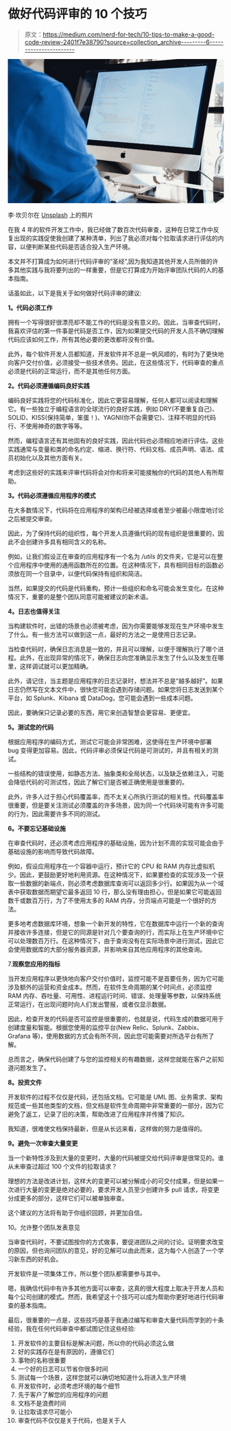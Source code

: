 # 做好代码评审的 10 个技巧

> 原文：<https://medium.com/nerd-for-tech/10-tips-to-make-a-good-code-review-2401f7e38790?source=collection_archive---------6----------------------->

![](img/507ba4be63a78cb55b5f6e9d66498020.png)

李·坎贝尔在 [Unsplash](https://unsplash.com?utm_source=medium&utm_medium=referral) 上的照片

在我 4 年的软件开发工作中，我已经做了数百次代码审查，这种在日常工作中反复出现的实践促使我创建了某种清单，列出了我必须对每个拉取请求进行评估的内容，以便判断某些代码是否适合投入生产环境。

本文并不打算成为如何进行代码评审的“圣经”,因为我知道其他开发人员所做的许多其他实践与我将要列出的一样重要，但是它打算成为开始评审团队代码的人的基本指南。

话虽如此，以下是我关于如何做好代码评审的建议:

**1。代码必须工作**

拥有一个写得很好很漂亮却不能工作的代码是没有意义的。因此，当审查代码时，我喜欢评估的第一件事是代码是否工作，因为如果提交代码的开发人员不确切理解代码应该如何工作，所有其他必要的更改都将没有价值。

此外，每个软件开发人员都知道，开发软件并不总是一帆风顺的，有时为了更快地向客户交付价值，必须接受一些技术债务。因此，在这些情况下，代码审查的重点必须是代码的正常运行，而不是其他任何方面。

**2。代码必须遵循编码良好实践**

编码良好实践将您的代码标准化，因此它更容易理解，任何人都可以阅读和理解它。有一些独立于编程语言的全球流行的良好实践，例如 DRY(不要重复自己)、SOLID、KISS(保持简单，笨蛋！)、YAGNI(你不会需要它)、注释不明显的代码行、不使用神奇的数字等等。

然而，编程语言还有其他固有的良好实践，因此代码也必须相应地进行评估。这些实践通常与变量和类的命名约定、缩进、换行符、代码文档、成员声明、语法、成员初始化以及其他方面有关。

考虑到这些好的实践来评审代码将会对你和将来可能接触你的代码的其他人有所帮助。

**3。代码必须遵循应用程序的模式**

在大多数情况下，代码将在应用程序的架构已经被选择或者至少被最小限度地讨论之后被提交审查。

因此，为了保持代码的组织性，每个开发人员遵循代码的现有组织是很重要的，因此不会创建许多具有相同含义的名称。

例如，让我们假设正在审查的应用程序有一个名为 */utils* 的文件夹，它是可以在整个应用程序中使用的通用函数所在的位置。在这种情况下，具有相同目标的函数必须放在同一个目录中，以便代码保持有组织和简洁。

当然，如果提交的代码是代码重构，预计一些组织和命名可能会发生变化。在这种情况下，重要的是整个团队同意可能被建议的新术语。

**4。日志也值得关注**

当构建软件时，出错的场景也必须被考虑，因为你需要能够发现在生产环境中发生了什么。有一些方法可以做到这一点，最好的方法之一是使用日志记录。

当检查代码时，确保日志消息是一致的，并且可以理解，以便于理解执行了哪个进程。此外，在出现异常的情况下，确保日志向您准确显示发生了什么以及发生在哪里，这样调试就可以更加精确。

此外，请记住，当主题是应用程序的日志记录时，想法并不总是“越多越好”。如果日志仍然写在文本文件中，很快您可能会遇到存储问题。如果您将日志发送到某个平台，如 Splunk、Kibana 或 DataDog，您可能会遇到一些成本问题。

因此，要确保只记录必要的东西，用它来创造智慧会更容易、更便宜。

**5。测试您的代码**

根据应用程序的编码方式，测试它可能会非常困难，这使得在生产环境中部署 bug 变得更加容易。因此，代码评审必须保证代码是可测试的，并且有相关的测试。

一些结构的错误使用，如静态方法、抽象类和全局状态，以及缺乏依赖注入，可能会降低代码的可测试性，因此了解它们是否被正确使用是很重要的。

此外，许多人过于担心代码覆盖率，而不太关心所执行测试的相关性。代码覆盖率很重要，但是要关注测试必须覆盖的许多场景，因为同一个代码块可能有许多可能的行为，因此需要许多不同的测试。

**6。不要忘记基础设施**

在审查代码时，还必须考虑应用程序的基础设施，因为计划不周的实现可能会由于基础设施的影响而导致代码故障。

例如，假设应用程序在一个容器中运行，预计它的 CPU 和 RAM 内存比虚拟机少。因此，更鼓励更好地利用资源。在这种情况下，如果要检查的实现涉及一个获取一些数据的新端点，则必须考虑数据库查询可以返回多少行。如果因为从一个域表中获取数据而期望它最多返回 10 行，那么没有理由担心，但是如果它可能返回数千或数百万行，为了不使用太多的 RAM 内存，分页端点可能是一个很好的方法。

更多地考虑数据库环境，想象一个新开发的特性，它在数据库中运行一个新的查询并接收许多连接，但是它的同源是针对几个要查询的行，而实际上在生产环境中它可以处理数百万行。在这种情况下，由于查询没有在实际场景中进行测试，因此它会使用数据库的大部分服务器资源，并影响来自其他应用程序的其他查询。

7.**观察您应用的指标**

当开发应用程序以更快地向客户交付价值时，监控可能不是首要任务，因为它可能涉及额外的运营和资金成本。然而，在软件生命周期的某个时间点，必须监控 RAM 内存、吞吐量、可用性、进程运行时间、错误、处理量等参数，以保持系统正常运行，在出现问题时向人们发出警报，或者仅显示数据。

因此，检查开发的代码是否可监控是很重要的，也就是说，代码生成的数据可用于创建度量和智能。根据您使用的监控平台(New Relic、Splunk、Zabbix、Grafana 等)，使用数据的方式会有所不同，因此您可能需要对所选平台有所了解。

总而言之，确保代码创建了与您的监控相关的有趣数据，这样您就能在客户之前知道问题发生了。

**8。投资文件**

开发软件的过程不仅仅是代码，还包括文档。它可能是 UML 图、业务需求、架构规范或一些其他类型的文档，但文档是软件生命周期中非常重要的一部分，因为它避免了返工，记录了旧的决策，帮助改进了应用程序并传播了知识。

我知道，很难使文档保持最新，但是从长远来看，这样做的努力是值得的。

**9。避免一次审查大量变更**

当一个新特性涉及到大量的变更时，大量的代码被提交给代码评审是很常见的。谁从未审查过超过 100 个文件的拉取请求？

理想的方法是改进计划，这样大的变更可以被分解成小的可交付成果，但是如果一次进行大量的变更是绝对必要的，要求开发人员至少创建许多 pull 请求，将变更分成更多的部分，这样它们可以被单独审查。

这个建议的方法将有助于你组织回顾，并更加自信。

10。允许整个团队发表意见

当审查代码时，不要试图按你的方式做事，要促进团队之间的讨论。证明要求改变的原因，但也询问团队的意见，好的见解可以由此而来，这为每个人创造了一个学习新东西的好机会。

开发软件是一项集体工作，所以整个团队都需要参与其中。

嗯，我确信代码中有许多其他方面可以审查，这真的很大程度上取决于开发人员和每个公司创建的模式。然而，我希望这十个技巧可以成为帮助你更好地进行代码审查的基本指南。

最后，很重要的一点是，这些技巧是基于我通过编写和审查大量代码而学到的十条经验，我在任何代码审查中都试图记住这些经验:

1.  开发软件的主要目标是解决问题，所以你的代码必须这么做
2.  好的实践存在是有原因的，遵循它们
3.  事物的名称很重要
4.  一个好的日志可以节省你很多时间
5.  测试每一个场景，这样您就可以确切地知道什么将进入生产环境
6.  开发软件时，必须考虑环境的每个细节
7.  先于客户了解您的应用程序的问题
8.  文档不是浪费时间
9.  让拉取请求尽可能小
10.  审查代码不仅仅是关于代码，也是关于人